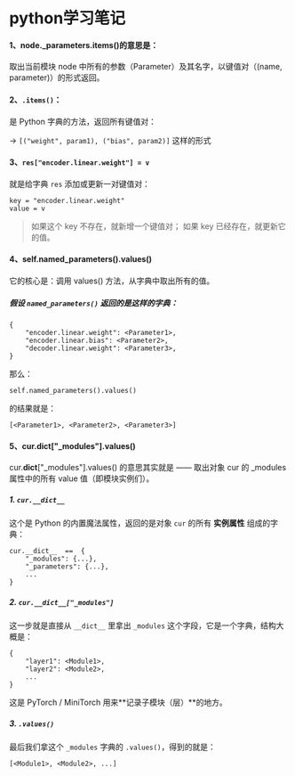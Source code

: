 # python学习笔记

#### 1、node._parameters.items()的意思是：

取出当前模块 node 中所有的参数（Parameter）及其名字，以键值对（(name, parameter)）的形式返回。

#### 2、**`.items()`**：

是 Python 字典的方法，返回所有键值对：

 → `[("weight", param1), ("bias", param2)]` 这样的形式

#### 3、`res["encoder.linear.weight"] = v`

就是给字典 `res` 添加或更新一对键值对：

```
key = "encoder.linear.weight"
value = v
```

> 如果这个 key 不存在，就新增一个键值对；
>  如果 key 已经存在，就更新它的值。

#### 4、self.named_parameters().values()

它的核心是：调用 values() 方法，从字典中取出所有的值。

##### 假设 `named_parameters()` 返回的是这样的字典：

```
{
    "encoder.linear.weight": <Parameter1>,
    "encoder.linear.bias": <Parameter2>,
    "decoder.linear.weight": <Parameter3>,
}
```

那么：

```
self.named_parameters().values()
```

的结果就是：

```
[<Parameter1>, <Parameter2>, <Parameter3>]
```

#### 5、cur.__dict__["_modules"].values()

cur.__dict__["_modules"].values()
的意思其实就是 —— 取出对象 cur 的 _modules 属性中的所有 value 值（即模块实例们）。

#####  1. `cur.__dict__`

这个是 Python 的内置魔法属性，返回的是对象 `cur` 的所有 **实例属性** 组成的字典：

```
cur.__dict__  ==  {
    "_modules": {...}, 
    "_parameters": {...},
    ...
}
```

##### 2. `cur.__dict__["_modules"]`

这一步就是直接从 `__dict__` 里拿出 `_modules` 这个字段，它是一个字典，结构大概是：

```
{
    "layer1": <Module1>,
    "layer2": <Module2>,
    ...
}
```

这是 PyTorch / MiniTorch 用来**记录子模块（层）**的地方。

##### 3. `.values()`

最后我们拿这个 `_modules` 字典的 `.values()`，得到的就是：

```
[<Module1>, <Module2>, ...]
```
